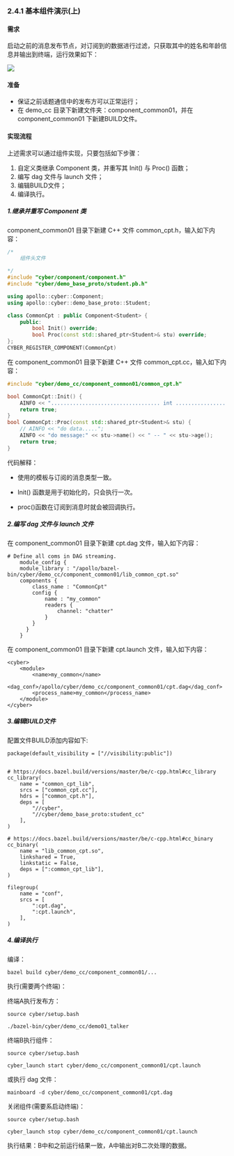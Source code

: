 ### 2.4.1 基本组件演示\(上\)

#### 需求

启动之前的消息发布节点，对订阅到的数据进行过滤，只获取其中的姓名和年龄信息并输出到终端，运行效果如下：

![](/assets/017_组件01_数据过滤.gif)

#### 准备

* 保证之前话题通信中的发布方可以正常运行；
* 在 demo\_cc 目录下新建文件夹：component\_common01，并在 component\_common01 下新建BUILD文件。

#### 实现流程

上述需求可以通过组件实现，只要包括如下步骤：

1. 自定义类继承 Component 类，并重写其 Init\(\) 与 Proc\(\) 函数；
2. 编写 dag 文件与 launch 文件；
3. 编辑BUILD文件；
4. 编译执行。

##### 1.继承并重写 Component 类

component\_common01 目录下新建 C++ 文件 common\_cpt.h，输入如下内容：

```cpp
/*  
    组件头文件

*/
#include "cyber/component/component.h"
#include "cyber/demo_base_proto/student.pb.h"

using apollo::cyber::Component;
using apollo::cyber::demo_base_proto::Student;

class CommonCpt : public Component<Student> {
    public:
        bool Init() override;
        bool Proc(const std::shared_ptr<Student>& stu) override;
};
CYBER_REGISTER_COMPONENT(CommonCpt)
```

在 component\_common01 目录下新建 C++ 文件 common\_cpt.cc，输入如下内容：

```cpp
#include "cyber/demo_cc/component_common01/common_cpt.h"

bool CommonCpt::Init() {
    AINFO << "................................... int .........................";
    return true;
}
bool CommonCpt::Proc(const std::shared_ptr<Student>& stu) {
    // AINFO << "do data.....";
    AINFO << "do message:" << stu->name() << " -- " << stu->age();
    return true;
}
```

代码解释：

* 使用的模板与订阅的消息类型一致。

* Init\(\) 函数是用于初始化的，只会执行一次。

* proc\(\)函数在订阅到消息时就会被回调执行。

##### 2.编写 dag 文件与 launch 文件

在 component\_common01 目录下新建 cpt.dag 文件，输入如下内容：

```
# Define all coms in DAG streaming.
    module_config {
    module_library : "/apollo/bazel-bin/cyber/demo_cc/component_common01/lib_common_cpt.so"
    components {
        class_name : "CommonCpt"
        config {
            name : "my_common"
            readers {
                channel: "chatter"
            }
        }
      }
    }
```

在 component\_common01 目录下新建 cpt.launch 文件，输入如下内容：

```
<cyber>
    <module>
        <name>my_common</name>
        <dag_conf>/apollo/cyber/demo_cc/component_common01/cpt.dag</dag_conf>
        <process_name>my_common</process_name>
    </module>
</cyber>
```

##### 3.编辑BUILD文件

配置文件BUILD添加内容如下:

```
package(default_visibility = ["//visibility:public"])


# https://docs.bazel.build/versions/master/be/c-cpp.html#cc_library
cc_library(
    name = "common_cpt_lib",
    srcs = ["common_cpt.cc"],
    hdrs = ["common_cpt.h"],
    deps = [
        "//cyber",
        "//cyber/demo_base_proto:student_cc"
    ],
)

# https://docs.bazel.build/versions/master/be/c-cpp.html#cc_binary
cc_binary(
    name = "lib_common_cpt.so",
    linkshared = True,
    linkstatic = False,
    deps = [":common_cpt_lib"],
)

filegroup(
    name = "conf",
    srcs = [
        ":cpt.dag",
        ":cpt.launch",
    ],
)
```

##### 4.编译执行

编译：

```
bazel build cyber/demo_cc/component_common01/...
```

执行\(需要两个终端\)：

终端A执行发布方：

```
source cyber/setup.bash
```

```
./bazel-bin/cyber/demo_cc/demo01_talker
```

终端B执行组件：

```
source cyber/setup.bash
```

```
cyber_launch start cyber/demo_cc/component_common01/cpt.launch
```

或执行 dag 文件：

```
mainboard -d cyber/demo_cc/component_common01/cpt.dag
```

关闭组件\(需要系启动终端\)：

```
source cyber/setup.bash
```

```
cyber_launch stop cyber/demo_cc/component_common01/cpt.launch
```

执行结果：B中和之前运行结果一致，A中输出对B二次处理的数据。

